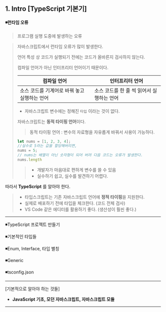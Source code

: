 ## 1. Intro [**TypeScript** 기본기]

#### ◾런타임 오류 

> 프로그램 실행 도중에 발생하는 오류 

> 자바스크립트에서 런타임 오류가 많이 발생한다. 
>
> 언어 특성 상 코드가 실행되기 전에는 코드가 올바른지 검사하지 않는다.
>
> 컴파일 언어가 아닌 인터프리터 언어이기 때문이다.
>
> | 컴파일 언어                                  | 인터프리터 언어                           |
> | -------------------------------------------- | ----------------------------------------- |
> | 소스 코드를 기계어로 바꿔 놓고 실행하는 언어 | 소스 코드를 한 줄 씩 읽어서 실행하는 언어 |
>
> * 자바스크립트 변수에는 정해진 `타입` 이라는 것이 없다. 
>
> 자바스크립트는 **동적 타이핑 언어**이다. 
>
> > 동적 타이핑 언어 : 변수의 자료형을 자유롭게 바꿔서 사용이 가능하다. 
>
> ```javascript
> let nums = [1, 2, 3, 4];
> //실수로 5라는 값을 할당해버리면,
> nums = 5;
> // nums는 배열이 아닌 숫자형이 되어 버려 다음 코드는 오류가 발생한다. 
> nums.length
> ```
>
> > * 개발자가 마음대로 편하게 변수를 쓸 수 있음 
> > * 실수하기 쉽고, 실수를 발견하기 어렵다. 

따라서 **TypeScript** 를 알아야 한다. 

> * 타입스크립트는 기존 자바스크립트 언어에 **정적 타이핑**을 지원한다.
> * 실제로 배포하기 전에 타입을 체크한다. (코드 전체 검사)
> * VS Code 같은 에디터를 활용하기 좋다. (생산성이 훨씬 좋다.)



---



◾TypeScript 프로젝트 만들기 

◾기본적인 타입들

◾Enum, Interface, 타입 별칭

◾Generic

◾tsconfig.json



---

[기본적으로 알아야 하는 것들]

* **JavaScript 기초, 모던 자바스크립트, 자바스크립트 모듈**

---

